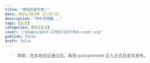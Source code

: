 ```yaml
---
title: "游戏还是充电？"
date: 2025/10/04 17:57:21
description: "待补充摘要..."
tags: [生活]
categories: [阳光生活]
cover: "/images/post-1759571837950-cover.svg"
publish: false
draft: false
---
```


> 草稿：在本地验证通过后，再用 post:promote 迁入正式目录并发布。
